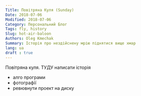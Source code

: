 ```yaml
---
Title: Повітряна Куля (Sunday)
Date: 2018-07-06
Modified: 2018-07-06
Category: Персональний Блог
Tags: fly, history
Slug: hot-air-baloon
Authors: Oleg Kmechak
Summary: Історія про нездійснену мрію піднятися вище хмар
lang: ua
draft : true  
---
```


Повітряна куля. ТУДУ написати історія
- алго програми
- фотографії
- ревювнути проект на диску
